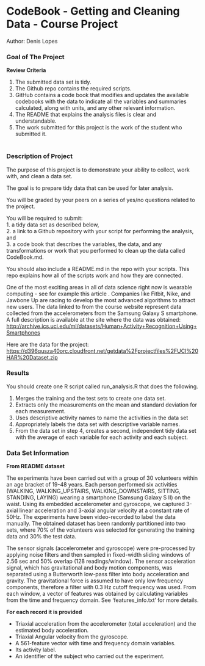 
# CodeBook - Getting and Cleaning Data - Course Project

Author: Denis Lopes

### Goal of The Project

**Review Criteria**

1.  The submitted data set is tidy.  
2.  The Github repo contains the required scripts.  
3.  GitHub contains a code book that modifies and updates the available
    codebooks with the data to indicate all the variables and summaries
    calculated, along with units, and any other relevant information.  
4.  The README that explains the analysis files is clear and
    understandable.  
5.  The work submitted for this project is the work of the student who
    submitted it.    
     

### Description of Project

The purpose of this project is to demonstrate your ability to collect,
work with, and clean a data set.

The goal is to prepare tidy data that can be used for later analysis.

You will be graded by your peers on a series of yes/no questions related
to the project.

You will be required to submit:  
1\. a tidy data set as described below,  
2\. a link to a Github repository with your script for performing the
analysis, and  
3\. a code book that describes the variables, the data, and any
transformations or work that you performed to clean up the data called
CodeBook.md.

You should also include a README.md in the repo with your scripts. This
repo explains how all of the scripts work and how they are connected.  

One of the most exciting areas in all of data science right now is
wearable computing - see for example this article . Companies like
Fitbit, Nike, and Jawbone Up are racing to develop the most advanced
algorithms to attract new users. The data linked to from the course
website represent data collected from the accelerometers from the
Samsung Galaxy S smartphone. A full description is available at the site
where the data was obtained:
<http://archive.ics.uci.edu/ml/datasets/Human+Activity+Recognition+Using+Smartphones>

Here are the data for the project:
<https://d396qusza40orc.cloudfront.net/getdata%2Fprojectfiles%2FUCI%20HAR%20Dataset.zip>

### Results

You should create one R script called run\_analysis.R that does the
following.

1.  Merges the training and the test sets to create one data set.  
2.  Extracts only the measurements on the mean and standard deviation
    for each measurement.
3.  Uses descriptive activity names to name the activities in the data
    set
4.  Appropriately labels the data set with descriptive variable names.
5.  From the data set in step 4, creates a second, independent tidy data
    set with the average of each variable for each activity and each
    subject.

### Data Set Information

**From README dataset**

The experiments have been carried out with a group of 30 volunteers
within an age bracket of 19-48 years. Each person performed six
activities (WALKING, WALKING\_UPSTAIRS, WALKING\_DOWNSTAIRS, SITTING,
STANDING, LAYING) wearing a smartphone (Samsung Galaxy S II) on the
waist. Using its embedded accelerometer and gyroscope, we captured
3-axial linear acceleration and 3-axial angular velocity at a constant
rate of 50Hz. The experiments have been video-recorded to label the data
manually. The obtained dataset has been randomly partitioned into two
sets, where 70% of the volunteers was selected for generating the
training data and 30% the test data.

The sensor signals (accelerometer and gyroscope) were pre-processed by
applying noise filters and then sampled in fixed-width sliding windows
of 2.56 sec and 50% overlap (128 readings/window). The sensor
acceleration signal, which has gravitational and body motion components,
was separated using a Butterworth low-pass filter into body acceleration
and gravity. The gravitational force is assumed to have only low
frequency components, therefore a filter with 0.3 Hz cutoff frequency
was used. From each window, a vector of features was obtained by
calculating variables from the time and frequency domain. See
‘features\_info.txt’ for more details.

**For each record it is provided**

  - Triaxial acceleration from the accelerometer (total acceleration)
    and the estimated body acceleration.
  - Triaxial Angular velocity from the gyroscope.
  - A 561-feature vector with time and frequency domain variables.
  - Its activity label.
  - An identifier of the subject who carried out the experiment.
